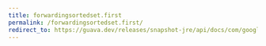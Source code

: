 ```yaml
---
title: forwardingsortedset.first
permalink: /forwardingsortedset.first/
redirect_to: https://guava.dev/releases/snapshot-jre/api/docs/com/google/common/collect/ForwardingSortedSet.html#first--
---
```

